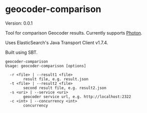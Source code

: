 # geocoder-comparison

Version: 0.0.1

Tool for comparison Geocoder results. Currently supports [Photon](https://github.com/komoot/photon).

Uses ElasticSearch's Java Transport Client v1.7.4.

Built using SBT.

```
geocoder-comparison
Usage: geocoder-comparison [options]

  -r <file> | --result1 <file>
        result file, e.g. result.json
  -t <file> | --result2 <file>
        second result file, e.g. result2.json
  -s <uri> | --service <uri>
        geocoder service url, e.g. http://localhost:2322
  -c <int> | --concurrency <int>
        concurrency
```